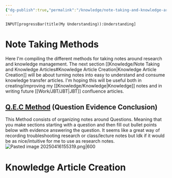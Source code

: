 ```yaml
---
{"dg-publish":true,"permalink":"/knowledge/note-taking-and-knowledge-articles/","tags":["writing/technical"]}
---
```



```meta-bind
INPUT[progressBar(title(My Understanding)):Understanding]
```

# Note Taking Methods

Here I'm compiling the different methods for taking notes around research and knowledge management. The next section [[Knowledge/Note Taking and Knowledge Articles#Knowledge Article Creation\|Knowledge Article Creation]] will be about turning notes into easy to understand and consume knowledge transfer articles. I'm hoping this will be useful both in creating/improving my [[Knowledge/Knowledge\|Knowledge]] notes and in writing future [[Work/JBT/JBT\|JBT]] confluence articles. 
## [Q.E.C Method](https://www.utsc.utoronto.ca/learningstrategies/qec-method#:~:text=Steps%20*%20Question:%20List%20questions%20based%20on,Conclusion:%20Summarize%20the%20evidence%20into%20a%20statement.) (Question Evidence Conclusion) 

This Method consists of organizing notes around Questions. Meaning that you make sections starting with a question and then fill out bullet points below with evidence answering the question. It seems like a great way of recording troubleshooting research or class/lecture notes but Idk if it would be as nice/intuitive for me to use as research notes.
![Pasted image 20250416155319.png|600](/img/user/Knowledge/attachments/Pasted%20image%2020250416155319.png)


# Knowledge Article Creation


